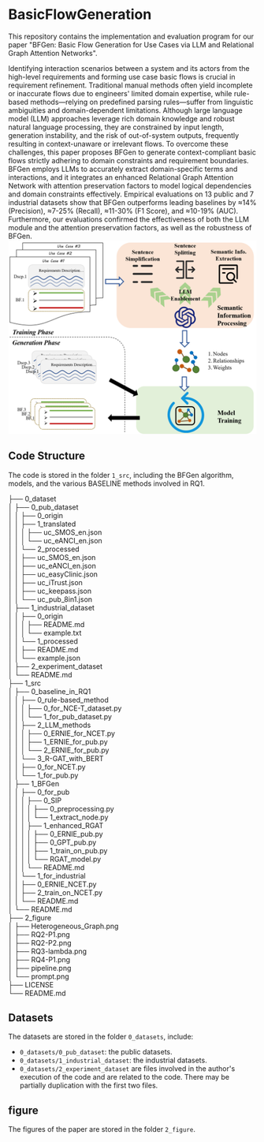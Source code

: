 # BasicFlowGeneration
This repository contains the implementation and evaluation program for our paper "BFGen: Basic Flow Generation for Use Cases via LLM and Relational Graph Attention Networks".

Identifying interaction scenarios between a system and its actors from the high-level requirements and forming use case basic flows is crucial in requirement refinement. Traditional manual methods often yield incomplete or inaccurate flows due to engineers' limited domain expertise, while rule-based methods—relying on predefined parsing rules—suffer from linguistic ambiguities and domain-dependent limitations. Although large language model (LLM) approaches leverage rich domain knowledge and robust natural language processing, they are constrained by input length, generation instability, and the risk of out-of-system outputs, frequently resulting in context-unaware or irrelevant flows. To overcome these challenges, this paper proposes BFGen to generate context-compliant basic flows strictly adhering to domain constraints and requirement boundaries. BFGen employs LLMs to accurately extract domain-specific terms and interactions, and it integrates an enhanced Relational Graph Attention Network with attention preservation factors to model logical dependencies and domain constraints effectively. Empirical evaluations on 13 public and 7 industrial datasets show that BFGen outperforms leading baselines by ≈14\% (Precision), ≈7-25\% (Recall), ≈11-30\% (F1 Score), and ≈10-19\% (AUC). Furthermore, our evaluations confirmed the effectiveness of both the LLM module and the attention preservation factors, as well as the robustness of BFGen.  
![The Overall Pipeline of BFGen](2_figure/pipeline.png)  

## Code Structure  
The code is stored in the folder `1_src`, including the BFGen algorithm, models, and the various BASELINE methods involved in RQ1.  

├── 0_dataset    
│   ├── 0_pub_dataset    
│   │   ├── 0_origin    
│   │   ├── 1_translated  
│   │   │   ├── uc_SMOS_en.json  
│   │   │   └── uc_eANCI_en.json  
│   │   └── 2_processed  
│   │       ├── uc_SMOS_en.json  
│   │       ├── uc_eANCI_en.json  
│   │       ├── uc_easyClinic.json  
│   │       ├── uc_iTrust.json  
│   │       ├── uc_keepass.json  
│   │       └── uc_pub_8in1.json  
│   ├── 1_industrial_dataset  
│   │   ├── 0_origin  
│   │   │   ├── README.md  
│   │   │   └── example.txt  
│   │   └── 1_processed  
│   │       ├── README.md  
│   │       └── example.json  
│   ├── 2_experiment_dataset  
│   └── README.md  
├── 1_src  
│   ├── 0_baseline_in_RQ1  
│   │   ├── 0_rule-based_method  
│   │   │   ├── 0_for_NCE-T_dataset.py  
│   │   │   └── 1_for_pub_dataset.py  
│   │   ├── 2_LLM_methods  
│   │   │   ├── 0_ERNIE_for_NCET.py  
│   │   │   ├── 1_ERNIE_for_pub.py  
│   │   │   └── 2_ERNIE_for_pub.py  
│   │   └── 3_R-GAT_with_BERT  
│   │       ├── 0_for_NCET.py  
│   │       └── 1_for_pub.py  
│   ├── 1_BFGen  
│   │   ├── 0_for_pub  
│   │   │   ├── 0_SIP  
│   │   │   │   ├── 0_preprocessing.py  
│   │   │   │   └── 1_extract_node.py  
│   │   │   ├── 1_enhanced_RGAT  
│   │   │   │   ├── 0_ERNIE_pub.py  
│   │   │   │   ├── 0_GPT_pub.py  
│   │   │   │   ├── 1_train_on_pub.py  
│   │   │   │   └── RGAT_model.py  
│   │   │   └── README.md  
│   │   └── 1_for_industrial  
│   │       ├── 0_ERNIE_NCET.py  
│   │       ├── 2_train_on_NCET.py  
│   │       └── README.md  
│   └── README.md  
├── 2_figure  
│   ├── Heterogeneous_Graph.png  
│   ├── RQ2-P1.png  
│   ├── RQ2-P2.png  
│   ├── RQ3-lambda.png  
│   ├── RQ4-P1.png  
│   ├── pipeline.png  
│   └── prompt.png  
├── LICENSE  
└── README.md  


## Datasets
The datasets are stored in the folder `0_datasets`, include:
- `0_datasets/0_pub_dataset`: the public datasets.
- `0_datasets/1_industrial_dataset`: the industrial datasets.
- `0_datasets/2_experiment_dataset`  are files involved in the author's execution of the code and are related to the code. There may be partially duplication with the first two files.

## figure
The figures of the paper are stored in the folder `2_figure`.